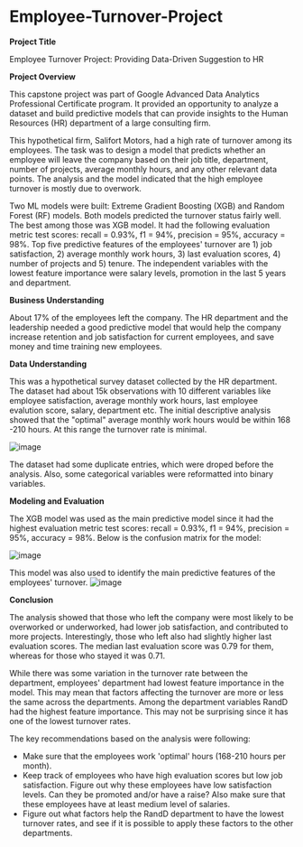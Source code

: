 # Employee-Turnover-Project

**Project Title**

Employee Turnover Project: Providing Data-Driven Suggestion to HR



**Project Overview**

This capstone project was part of Google Advanced Data Analytics Professional Certificate program. It provided an opportunity to analyze a dataset and build predictive models that can provide insights to the Human Resources (HR) department of a large consulting firm.

This hypothetical firm, Salifort Motors, had a high rate of turnover among its employees. The task was to design a model that predicts whether an employee will leave the company based on their job title, department, number of projects, average monthly hours, and any other relevant data points. The analysis and the model indicated that the high employee turnover is mostly due to overwork.

Two ML models were built: Extreme Gradient Boosting (XGB) and Random Forest (RF) models. Both models predicted the turnover status fairly well. The best among those was XGB model. It had the following evaluation metric test scores: recall = 0.93%, f1 = 94%, precision = 95%, accuracy = 98%. Top five predictive features of the employees' turnover are 1) job satisfaction, 2) average monthly work hours, 3) last evaluation scores, 4) number of projects and 5) tenure. The independent variables with the lowest feature importance were salary levels, promotion in the last 5 years and department.



**Business Understanding**

About 17% of the employees left the company. The HR department and the leadership needed a good predictive model that would help the company increase retention and job satisfaction for current employees, and save money and time training new employees. 



**Data Understanding**

This was a hypothetical survey dataset collected by the HR department. The dataset had about 15k observations with 10 different variables like employee satisfaction, average monthly work hours, last employee evalution score, salary, department etc. The initial descriptive analysis showed that the "optimal" average monthly work hours would be within 168 -210 hours. At this range the turnover rate is minimal.

![image](https://github.com/aliyevgursel/Employee-Turnover-Project/assets/68837397/1474bccf-c20a-4f6d-a7d4-30a8a3590de0)

The dataset had some duplicate entries, which were droped before the analysis. Also, some categorical variables were reformatted into binary variables.



**Modeling and Evaluation**

The XGB model was used as the main predictive model since it had the highest evaluation metric test scores: recall = 0.93%, f1 = 94%, precision = 95%, accuracy = 98%. Below is the confusion matrix for the model:


![image](https://github.com/aliyevgursel/Employee-Turnover-Project/assets/68837397/7614be1f-5128-4110-953c-1864df02a17f)


This model was also used to identify the main predictive features of the employees' turnover.
![image](https://github.com/aliyevgursel/Employee-Turnover-Project/assets/68837397/52a216e8-0a71-4d25-8e27-3a568d5fed8d)



**Conclusion**

The analysis showed that those who left the company were most likely to be overworked or underworked, had lower job satisfaction, and contributed to more projects.
Interestingly, those who left also had slightly higher last evaluation scores. The median last evaluation score was 0.79 for them, whereas for those who stayed it was 0.71.

While there was some variation in the turnover rate between the department, employees' department had lowest feature importance in the model. This may mean that factors affecting the turnover are more or less the same across the departments. Among the department variables RandD had the highest feature importance. This may not be surprising since it has one of the lowest turnover rates.

The key recommendations based on the analysis were following:
- Make sure that the employees work 'optimal' hours (168-210 hours per month).
- Keep track of employees who have high evaluation scores but low job satisfaction. Figure out why these employees have low satisfaction levels. Can they be promoted and/or have a raise? Also make sure that these employees have at least medium level of salaries.
- Figure out what factors help the RandD department to have the lowest turnover rates, and see if it is possible to apply these factors to the other departments.
